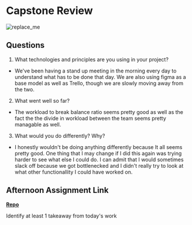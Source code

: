 # Capstone Review

![replace_me](https://codeworks.blob.core.windows.net/public/assets/img/illustrations/placeholder.svg)

## Questions

1. What technologies and principles are you using in your project?

- We've been having a stand up meeting in the morning every day to understand what has to be done that day. We are also using figma as a base model as well as Trello, though we are slowly moving away from the two.

2. What went well so far?

- The workload to break balance ratio seems pretty good as well as the fact the the divide in workload between the team seems pretty managable as well.

3. What would you do differently? Why?

- I honestly wouldn't be doing anything differently because It all seems pretty good. One thing that I may change if I did this again was trying harder to see what else I could do. I can admit that I would sometimes slack off because we got bottlenecked and I didn't really try to look at what other functionallity I could have worked on.

## Afternoon Assignment Link

**[Repo](https://github.com/Thomas-Daily/<ASSIGNMENT_REPO>)**

Identify at least 1 takeaway from today's work
